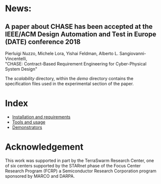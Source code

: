 # News: 
## A paper about CHASE has been accepted at the IEEE/ACM Design Automation and Test in Europe (DATE) conference 2018
Pierluigi Nuzzo, Michele Lora, Yishai Feldman, Alberto L. Sangiovanni-Vincentelli,  
"CHASE: Contract-Based Requirement Engineering for Cyber-Physical System Design"

The *scalability* directory, within the *demo* directory contains the specification files used in the experimental section of the paper.

# Index
- [Installation and requirements][INST]
- [Tools and usage][TOOLS]
- [Demonstrators][DEMO]

# Acknowledgement

This work was supported in part by the TerraSwarm Research Center, one of six 
centers supported by the STARnet phase of the Focus Center Research Program 
(FCRP) a Semiconductor Research Corporation program sponsored by MARCO and DARPA.

[INST]: doc/md/installation.md
[TOOLS]: doc/md/tools.md
[DEMO]: doc/md/demo.md
